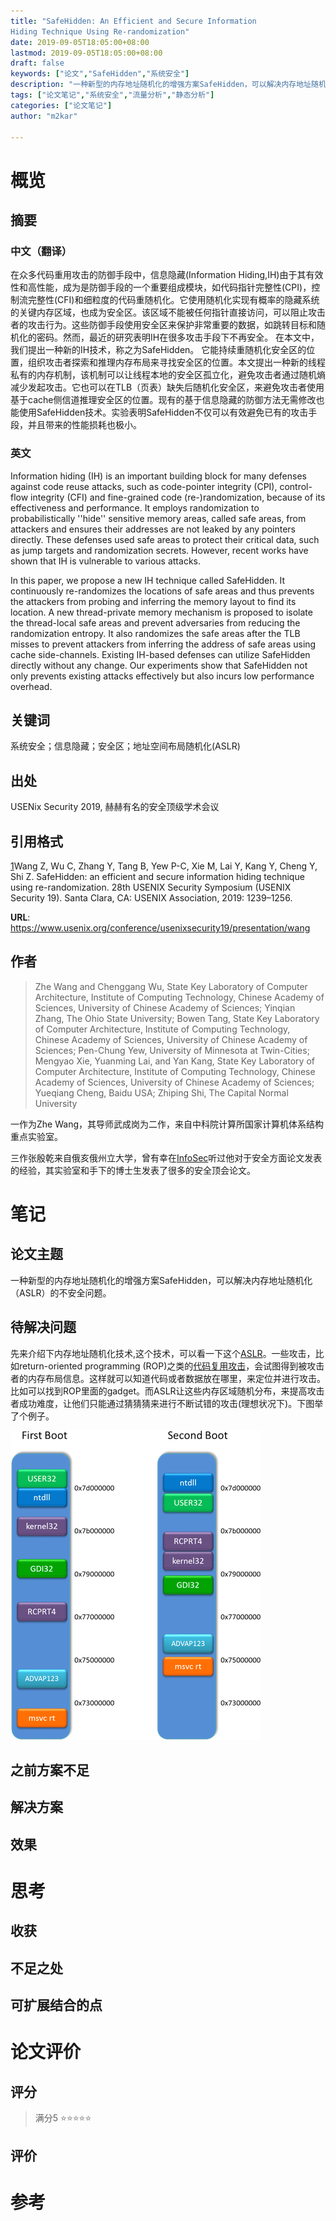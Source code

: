 ```yaml
---
title: "SafeHidden: An Efficient and Secure Information
Hiding Technique Using Re-randomization"
date: 2019-09-05T18:05:00+08:00
lastmod: 2019-09-05T18:05:00+08:00
draft: false
keywords: ["论文","SafeHidden","系统安全"]
description: "一种新型的内存地址随机化的增强方案SafeHidden，可以解决内存地址随机化（ASLR）的不安全问题。"
tags: ["论文笔记","系统安全","流量分析","静态分析"]
categories: ["论文笔记"]
author: "m2kar"

---
```


# 概览
## 摘要
### 中文（翻译）
在众多代码重用攻击的防御手段中，信息隐藏(Information Hiding,IH)由于其有效性和高性能，成为是防御手段的一个重要组成模块，如代码指针完整性(CPI)，控制流完整性(CFI)和细粒度的代码重随机化。它使用随机化实现有概率的隐藏系统的关键内存区域，也成为安全区。该区域不能被任何指针直接访问，可以阻止攻击者的攻击行为。这些防御手段使用安全区来保护非常重要的数据，如跳转目标和随机化的密码。然而，最近的研究表明IH在很多攻击手段下不再安全。
在本文中，我们提出一种新的IH技术，称之为SafeHidden。 它能持续重随机化安全区的位置，组织攻击者探索和推理内存布局来寻找安全区的位置。本文提出一种新的线程私有的内存机制，该机制可以让线程本地的安全区孤立化，避免攻击者通过随机熵减少发起攻击。它也可以在TLB（页表）缺失后随机化安全区，来避免攻击者使用基于cache侧信道推理安全区的位置。现有的基于信息隐藏的防御方法无需修改也能使用SafeHidden技术。实验表明SafeHidden不仅可以有效避免已有的攻击手段，并且带来的性能损耗也极小。

### 英文
Information hiding (IH) is an important building block for many defenses against code reuse attacks, such as code-pointer integrity (CPI), control-flow integrity (CFI) and fine-grained code (re-)randomization, because of its effectiveness and performance. It employs randomization to probabilistically ''hide'' sensitive memory areas, called safe areas, from attackers and ensures their addresses are not leaked by any pointers directly. These defenses used safe areas to protect their critical data, such as jump targets and randomization secrets. However, recent works have shown that IH is vulnerable to various attacks.

In this paper, we propose a new IH technique called SafeHidden. It continuously re-randomizes the locations of safe areas and thus prevents the attackers from probing and inferring the memory layout to find its location. A new thread-private memory mechanism is proposed to isolate the thread-local safe areas and prevent adversaries from reducing the randomization entropy. It also randomizes the safe areas after the TLB misses to prevent attackers from inferring the address of safe areas using cache side-channels. Existing IH-based defenses can utilize SafeHidden directly without any change. Our experiments show that SafeHidden not only prevents existing attacks effectively but also incurs low performance overhead.

## 关键词
系统安全；信息隐藏；安全区；地址空间布局随机化(ASLR)
## 出处
USENix Security 2019, 赫赫有名的安全顶级学术会议
## 引用格式
[1]Wang Z, Wu C, Zhang Y, Tang B, Yew P-C, Xie M, Lai Y, Kang Y, Cheng Y, Shi Z. SafeHidden: an efficient and secure information hiding technique using re-randomization. 28th USENIX Security Symposium (USENIX Security 19). Santa Clara, CA: USENIX Association, 2019: 1239–1256.

**URL**: https://www.usenix.org/conference/usenixsecurity19/presentation/wang

## 作者
>Zhe Wang and Chenggang Wu, State Key Laboratory of Computer Architecture, Institute of Computing Technology, Chinese Academy of Sciences, University of Chinese Academy of Sciences; Yinqian Zhang, The Ohio State University; Bowen Tang, State Key Laboratory of Computer Architecture, Institute of Computing Technology, Chinese Academy of Sciences, University of Chinese Academy of Sciences; Pen-Chung Yew, University of Minnesota at Twin-Cities; Mengyao Xie, Yuanming Lai, and Yan Kang, State Key Laboratory of Computer Architecture, Institute of Computing Technology, Chinese Academy of Sciences, University of Chinese Academy of Sciences; Yueqiang Cheng, Baidu USA; Zhiping Shi, The Capital Normal University

一作为Zhe Wang，其导师武成岗为二作，来自中科院计算所国家计算机体系结构重点实验室。

三作张殷乾来自俄亥俄州立大学，曾有幸在[InfoSec][2]听过他对于安全方面论文发表的经验，其实验室和手下的博士生发表了很多的安全顶会论文。


# 笔记
## 论文主题
一种新型的内存地址随机化的增强方案SafeHidden，可以解决内存地址随机化（ASLR）的不安全问题。
## 待解决问题
先来介绍下内存地址随机化技术,这个技术，可以看一下这个[ASLR][1]。一些攻击，比如return-oriented programming (ROP)之类的[代码复用攻击][4]，会试图得到被攻击者的内存布局信息。这样就可以知道代码或者数据放在哪里，来定位并进行攻击。比如可以找到ROP里面的gadget。而ASLR让这些内存区域随机分布，来提高攻击者成功难度，让他们只能通过猜猜猜来进行不断试错的攻击(理想状况下)。下图举了个例子。

![1111](20190905-SafeHidden.assets/1111.png)



## 之前方案不足

## 解决方案
## 效果
# 思考
## 收获
## 不足之处
## 可扩展结合的点
# 论文评价
## 评分
> 满分5
⭐⭐⭐⭐⭐

## 评价

# 参考
[1]:https://www.inforsec.org/wp/?p=1009	"地址空间布局随机化(ASLR)增强研究综述"
[2]:http://www.inforsec.org/ "Infosec 网络安全研究国际学术论坛"

[3]: https://en.wikipedia.org/wiki/Address_space_layout_randomization	"Address space layout randomization（Wikipedia）"

[4]:https://zhuanlan.zhihu.com/p/39695776	"JOP代码复用攻击（知乎）"
